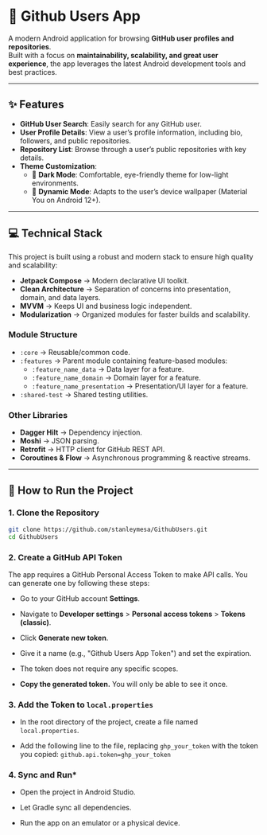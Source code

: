 # 📱 Github Users App

A modern Android application for browsing **GitHub user profiles and repositories**.  
Built with a focus on **maintainability, scalability, and great user experience**, the app leverages the latest Android development tools and best practices.

---

## ✨ Features

- **GitHub User Search**: Easily search for any GitHub user.  
- **User Profile Details**: View a user’s profile information, including bio, followers, and public repositories.  
- **Repository List**: Browse through a user’s public repositories with key details.  
- **Theme Customization**:  
  - 🌙 **Dark Mode**: Comfortable, eye-friendly theme for low-light environments.  
  - 🎨 **Dynamic Mode**: Adapts to the user’s device wallpaper (Material You on Android 12+).  

---

## 💻 Technical Stack

This project is built using a robust and modern stack to ensure high quality and scalability:

- **Jetpack Compose** → Modern declarative UI toolkit.  
- **Clean Architecture** → Separation of concerns into presentation, domain, and data layers.  
- **MVVM** → Keeps UI and business logic independent.  
- **Modularization** → Organized modules for faster builds and scalability.  

### Module Structure
- `:core` → Reusable/common code.  
- `:features` → Parent module containing feature-based modules:  
  - `:feature_name_data` → Data layer for a feature.  
  - `:feature_name_domain` → Domain layer for a feature.  
  - `:feature_name_presentation` → Presentation/UI layer for a feature.  
- `:shared-test` → Shared testing utilities.  

### Other Libraries
- **Dagger Hilt** → Dependency injection.  
- **Moshi** → JSON parsing.  
- **Retrofit** → HTTP client for GitHub REST API.  
- **Coroutines & Flow** → Asynchronous programming & reactive streams.  

---

## 🚀 How to Run the Project

### 1. Clone the Repository
```bash
git clone https://github.com/stanleymesa/GithubUsers.git
cd GithubUsers
```

### 2. Create a GitHub API Token

The app requires a GitHub Personal Access Token to make API calls. You can generate one by following these steps:

* Go to your GitHub account **Settings**.

* Navigate to **Developer settings** > **Personal access tokens** > **Tokens (classic)**.

* Click **Generate new token**.

* Give it a name (e.g., "Github Users App Token") and set the expiration.

* The token does not require any specific scopes.

* **Copy the generated token.** You will only be able to see it once.

### 3. Add the Token to `local.properties`

* In the root directory of the project, create a file named `local.properties`.

* Add the following line to the file, replacing `ghp_your_token` with the token you copied:
`github.api.token=ghp_your_token`

### 4. Sync and Run*

* Open the project in Android Studio.

* Let Gradle sync all dependencies.

* Run the app on an emulator or a physical device.


